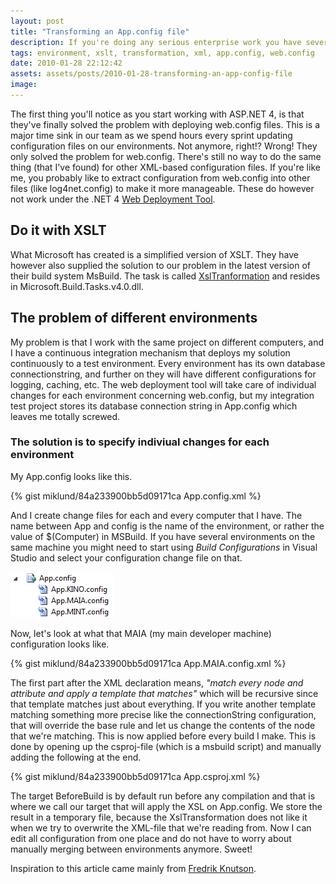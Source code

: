```yaml
---
layout: post
title: "Transforming an App.config file"
description: If you're doing any serious enterprise work you have several different environments and they all have their own configuration. Here is a solution for handling different configuration files and transforming depending on the environment you're building for.
tags: environment, xslt, transformation, xml, app.config, web.config
date: 2010-01-28 22:12:42
assets: assets/posts/2010-01-28-transforming-an-app-config-file
image: 
---
```


The first thing you'll notice as you start working with ASP.NET 4, is that they've finally solved the problem with deploying web.config files. This is a major time sink in our team as we spend hours every sprint updating configuration files on our environments. Not anymore, right!?  Wrong!  They only solved the problem for web.config. There's still no way to do the same thing (that I've found) for other XML-based configuration files. If you're like me, you probably like to extract configuration from web.config into other files (like log4net.config) to make it more manageable. These do however not work under the .NET 4 [Web Deployment Tool](http://www.iis.net/expand/WebDeploymentTool).

## Do it with XSLT

What Microsoft has created is a simplified version of XSLT. They have however also supplied the solution to our problem in the latest version of their build system MsBuild. The task is called [XslTranformation](http://msdn.microsoft.com/en-us/library/microsoft.build.tasks.xsltransformation(VS.100).aspx) and resides in Microsoft.Build.Tasks.v4.0.dll.

## The problem of different environments

My problem is that I work with the same project on different computers, and I have a continuous integration mechanism that deploys my solution continuously to a test environment. Every environment has its own database connectionstring, and further on they will have different configurations for logging, caching, etc.  The web deployment tool will take care of individual changes for each environment concerning web.config, but my integration test project stores its database connection string in App.config which leaves me totally screwed.

### The solution is to specify indiviual changes for each environment

My App.config looks like this.

{% gist miklund/84a233900bb5d09171ca App.config.xml %}

And I create change files for each and every computer that I have. The name between App and config is the name of the environment, or rather the value of $(Computer) in MSBuild. If you have several environments on the same machine you might need to start using _Build Configurations_ in Visual Studio and select your configuration change file on that.

![App.config transformation files](/assets/posts/2010-01-28-transforming-an-app-config-file/appconfig.png)

Now, let's look at what that MAIA (my main developer machine) configuration looks like.

{% gist miklund/84a233900bb5d09171ca App.MAIA.config.xml %}

The first part after the XML declaration means, _"match every node and attribute and apply a template that matches"_ which will be recursive since that template matches just about everything.  If you write another template matching something more precise like the connectionString configuration, that will override the base rule and let us change the contents of the node that we're matching.  This is now applied before every build I make. This is done by opening up the csproj-file (which is a msbuild script) and manually adding the following at the end.

{% gist miklund/84a233900bb5d09171ca App.csproj.xml %}

<p>The target BeforeBuild is by default run before any compilation and that is where we call our target that will apply the XSL on App.config. We store the result in a temporary file, because the XslTransformation does not like it when we try to overwrite the XML-file that we're reading from.  Now I can edit all configuration from one place and do not have to worry about manually merging between environments anymore. Sweet!

Inspiration to this article came mainly from [Fredrik Knutson](http://fknut.blogspot.com/2009/11/appconfig-transformation-with-new.html "app.config transformation with the new MsBuild task XslTransformation in .NET4").
